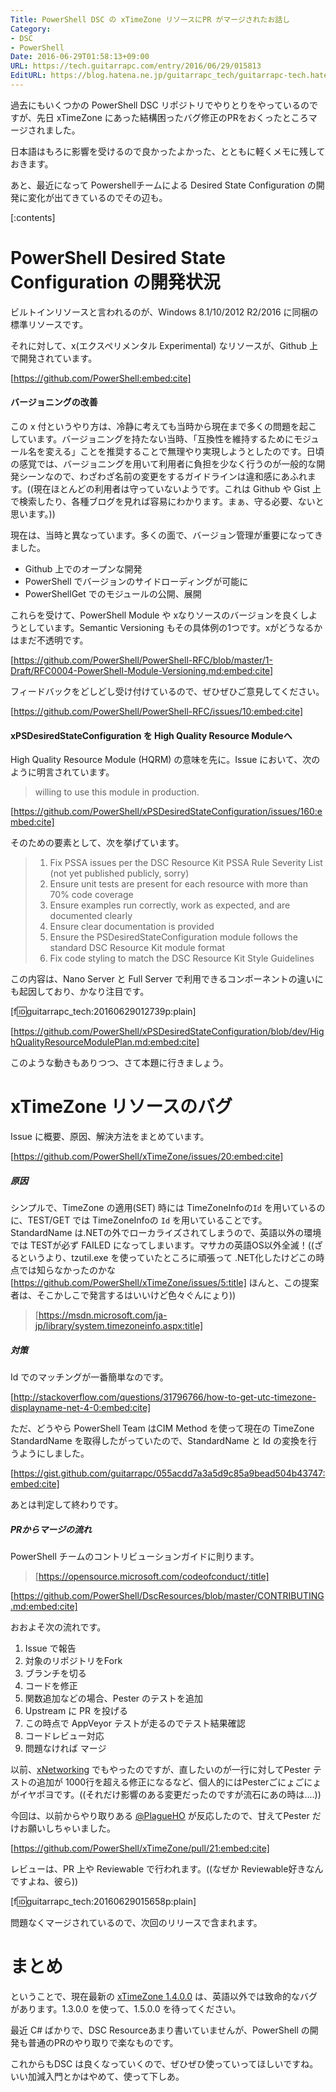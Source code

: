 ```yaml
---
Title: PowerShell DSC の xTimeZone リソースにPR がマージされたお話し
Category:
- DSC
- PowerShell
Date: 2016-06-29T01:58:13+09:00
URL: https://tech.guitarrapc.com/entry/2016/06/29/015813
EditURL: https://blog.hatena.ne.jp/guitarrapc_tech/guitarrapc-tech.hatenablog.com/atom/entry/6653812171403109529
---
```


過去にもいくつかの PowerShell DSC リポジトリでやりとりをやっているのですが、先日 xTimeZone にあった結構困ったバグ修正のPRをおくったところマージされました。

日本語はもろに影響を受けるので良かったよかった、とともに軽くメモに残しておきます。

あと、最近になって Powershellチームによる Desired State Configuration の開発に変化が出てきているのでその辺も。

[:contents]

# PowerShell Desired State Configuration の開発状況

ビルトインリソースと言われるのが、Windows 8.1/10/2012 R2/2016 に同梱の標準リソースです。

それに対して、x(エクスペリメンタル Experimental) なリソースが、Github 上で開発されています。

[https://github.com/PowerShell:embed:cite]

#### バージョニングの改善

この x 付というやり方は、冷静に考えても当時から現在まで多くの問題を起こしています。バージョニングを持たない当時、「互換性を維持するためにモジュール名を変える」ことを推奨することで無理やり実現しようとしたのです。日頃の感覚では、バージョニングを用いて利用者に負担を少なく行うのが一般的な開発シーンなので、わざわざ名前の変更をするガイドラインは違和感にあふれます。((現在ほとんどの利用者は守っていないようです。これは Github や Gist 上で検索したり、各種ブログを見れば容易にわかります。まぁ、守る必要、ないと思います。))

現在は、当時と異なっています。多くの面で、バージョン管理が重要になってきました。

- Github 上でのオープンな開発
- PowerShell でバージョンのサイドローディングが可能に
- PowerShellGet でのモジュールの公開、展開

これらを受けて、PowerShell Module や xなりソースのバージョンを良くしようとしています。Semantic Versioning もその具体例の1つです。xがどうなるかはまだ不透明です。

[https://github.com/PowerShell/PowerShell-RFC/blob/master/1-Draft/RFC0004-PowerShell-Module-Versioning.md:embed:cite]


フィードバックをどしどし受け付けているので、ぜひぜひご意見してください。

[https://github.com/PowerShell/PowerShell-RFC/issues/10:embed:cite]

#### xPSDesiredStateConfiguration を High Quality Resource Moduleへ

High Quality Resource Module (HQRM) の意味を先に。Issue において、次のように明言されています。

> willing to use this module in production.

[https://github.com/PowerShell/xPSDesiredStateConfiguration/issues/160:embed:cite]

そのための要素として、次を挙げています。

> 1. Fix PSSA issues per the DSC Resource Kit PSSA Rule Severity List (not yet published publicly, sorry)
> 2. Ensure unit tests are present for each resource with more than 70% code coverage
> 3. Ensure examples run correctly, work as expected, and are documented clearly
> 4. Ensure clear documentation is provided
> 5. Ensure the PSDesiredStateConfiguration module follows the standard DSC Resource Kit module format
> 6. Fix code styling to match the DSC Resource Kit Style Guidelines

この内容は、Nano Server と Full Server で利用できるコンポーネントの違いにも起因しており、かなり注目です。

[f:id:guitarrapc_tech:20160629012739p:plain]

[https://github.com/PowerShell/xPSDesiredStateConfiguration/blob/dev/HighQualityResourceModulePlan.md:embed:cite]

このような動きもありつつ、さて本題に行きましょう。

# xTimeZone リソースのバグ

Issue に概要、原因、解決方法をまとめています。

[https://github.com/PowerShell/xTimeZone/issues/20:embed:cite]

##### 原因

シンプルで、TimeZone の適用(SET) 時には TimeZoneInfoの`Id` を用いているのに、TEST/GET では TimeZoneInfoの `Id` を用いていることです。StandardName は.NETの外でローカライズされてしまうので、英語以外の環境では TESTが必ず FAILED になってしまいます。マサカの英語OS以外全滅！((ざるというより、tzutil.exe を使っていたところに頑張って .NET化したけどこの時点では知らなかったのかな [https://github.com/PowerShell/xTimeZone/issues/5:title] ほんと、この提案者は、そこかしこで発言するはいいけど色々ぐんにょり))

> [https://msdn.microsoft.com/ja-jp/library/system.timezoneinfo.aspx:title]

##### 対策

Id でのマッチングが一番簡単なのです。

[http://stackoverflow.com/questions/31796766/how-to-get-utc-timezone-displayname-net-4-0:embed:cite]

ただ、どうやら PowerShell Team はCIM Method を使って現在の TimeZone StandardName を取得したがっていたので、StandardName と Id の変換を行うようにしました。

[https://gist.github.com/guitarrapc/055acdd7a3a5d9c85a9bead504b43747:embed:cite]

あとは判定して終わりです。

##### PRからマージの流れ

PowerShell チームのコントリビューションガイドに則ります。

> [https://opensource.microsoft.com/codeofconduct/:title]

[https://github.com/PowerShell/DscResources/blob/master/CONTRIBUTING.md:embed:cite]

おおよそ次の流れです。

1. Issue で報告
1. 対象のリポジトリをFork
1. ブランチを切る
1. コードを修正
1. 関数追加などの場合、Pester のテストを追加
1. Upstream に PR を投げる
1. この時点で AppVeyor テストが走るのでテスト結果確認
1. コードレビュー対応
1. 問題なければ マージ

以前、[xNetworking](https://github.com/PowerShell/xNetworking) でもやったのですが、直したいのが一行に対してPester テストの追加が 1000行を超える修正になるなど、個人的にはPesterごにょごにょがイヤポヨです。((それだけ影響のある変更だったのですが流石にあの時は....))

今回は、以前からやり取りある [@PlagueHO](https://github.com/PlagueHO) が反応したので、甘えてPester だけお願いしちゃいました。

[https://github.com/PowerShell/xTimeZone/pull/21:embed:cite]

レビューは、PR 上や Reviewable で行われます。((なぜか Reviewable好きなんですよね、彼ら))

[f:id:guitarrapc_tech:20160629015658p:plain]

問題なくマージされているので、次回のリリースで含まれます。

# まとめ

ということで、現在最新の [xTimeZone 1.4.0.0](http://www.powershellgallery.com/packages/xtimezone/1.4.0.0) は、英語以外では致命的なバグがあります。1.3.0.0 を使って、1.5.0.0 を待ってください。

最近 C# ばかりで、DSC Resourceあまり書いていませんが、PowerShell の開発も普通のPRのやり取りで楽なものです。

これからもDSC は良くなっていくので、ぜひぜひ使っていってほしいですね。いい加減入門とかはやめて、使って下しあ。

